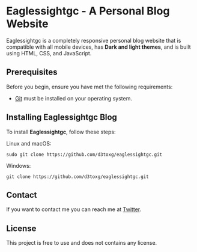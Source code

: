 # Eaglessightgc - A Personal Blog Website


Eaglessightgc is a completely responsive personal blog website that is compatible with all mobile devices, has **Dark and light themes**, and is built using HTML, CSS, and JavaScript.

## Prerequisites

Before you begin, ensure you have met the following requirements:
<!--- These are just example requirements. Add, duplicate or remove as required --->

* [Git](https://git-scm.com/downloads "Download Git") must be installed on your operating system.

## Installing Eaglessightgc Blog

To install **Eaglessightgc**, follow these steps:

Linux and macOS:

```
sudo git clone https://github.com/d3toxg/eaglessightgc.git
```

Windows:

```
git clone https://github.com/d3toxg/eaglessightgc.git
```

## Contact

If you want to contact me you can reach me at [Twitter](https://www.twitter.com/gaiyejumo).

## License
<!--- If you're not sure which open license to use see https://choosealicense.com/--->

This project is free to use and does not contains any license.

